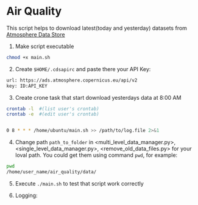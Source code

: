 # Air Quality

This script helps to download latest(today and yesterday) datasets from [Atmosphere Data Store](https://ads.atmosphere.copernicus.eu/cdsapp#!/dataset/cams-global-atmospheric-composition-forecasts?tab=form)  

1. Make script executable

```sh
chmod +x main.sh
```

2. Create `$HOME/.cdsapirc` and paste there your API Key:

```sh
url: https://ads.atmosphere.copernicus.eu/api/v2
key: ID:API_KEY
```

3. Create crone task that start download yesterdays data at 8:00 AM

```sh
crontab -l	#(list user's crontab)
crontab -e	#(edit user's crontab)


0 8 * * * /home/ubuntu/main.sh >> /path/to/log.file 2>&1
```

4. Change path `path_to_folder` in <multi_level_data_manager.py>, <single_level_data_manager.py>, <remove_old_data_files.py> for your loval path. You could get them using command `pwd`, for example:

```bash
pwd 
/home/user_name/air_quality/data/
```

5. Execute `./main.sh` to test that script work correctly

6. Logging: